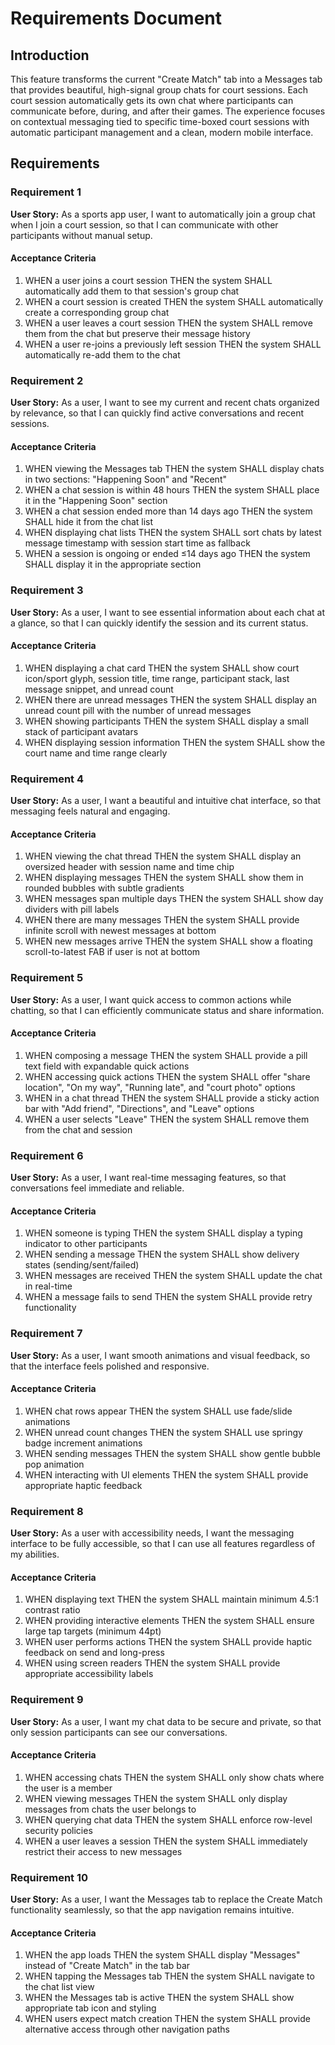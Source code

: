 # Requirements Document

## Introduction

This feature transforms the current "Create Match" tab into a Messages tab that provides beautiful, high-signal group chats for court sessions. Each court session automatically gets its own chat where participants can communicate before, during, and after their games. The experience focuses on contextual messaging tied to specific time-boxed court sessions with automatic participant management and a clean, modern mobile interface.

## Requirements

### Requirement 1

**User Story:** As a sports app user, I want to automatically join a group chat when I join a court session, so that I can communicate with other participants without manual setup.

#### Acceptance Criteria

1. WHEN a user joins a court session THEN the system SHALL automatically add them to that session's group chat
2. WHEN a court session is created THEN the system SHALL automatically create a corresponding group chat
3. WHEN a user leaves a court session THEN the system SHALL remove them from the chat but preserve their message history
4. WHEN a user re-joins a previously left session THEN the system SHALL automatically re-add them to the chat

### Requirement 2

**User Story:** As a user, I want to see my current and recent chats organized by relevance, so that I can quickly find active conversations and recent sessions.

#### Acceptance Criteria

1. WHEN viewing the Messages tab THEN the system SHALL display chats in two sections: "Happening Soon" and "Recent"
2. WHEN a chat session is within 48 hours THEN the system SHALL place it in the "Happening Soon" section
3. WHEN a chat session ended more than 14 days ago THEN the system SHALL hide it from the chat list
4. WHEN displaying chat lists THEN the system SHALL sort chats by latest message timestamp with session start time as fallback
5. WHEN a session is ongoing or ended ≤14 days ago THEN the system SHALL display it in the appropriate section

### Requirement 3

**User Story:** As a user, I want to see essential information about each chat at a glance, so that I can quickly identify the session and its current status.

#### Acceptance Criteria

1. WHEN displaying a chat card THEN the system SHALL show court icon/sport glyph, session title, time range, participant stack, last message snippet, and unread count
2. WHEN there are unread messages THEN the system SHALL display an unread count pill with the number of unread messages
3. WHEN showing participants THEN the system SHALL display a small stack of participant avatars
4. WHEN displaying session information THEN the system SHALL show the court name and time range clearly

### Requirement 4

**User Story:** As a user, I want a beautiful and intuitive chat interface, so that messaging feels natural and engaging.

#### Acceptance Criteria

1. WHEN viewing the chat thread THEN the system SHALL display an oversized header with session name and time chip
2. WHEN displaying messages THEN the system SHALL show them in rounded bubbles with subtle gradients
3. WHEN messages span multiple days THEN the system SHALL show day dividers with pill labels
4. WHEN there are many messages THEN the system SHALL provide infinite scroll with newest messages at bottom
5. WHEN new messages arrive THEN the system SHALL show a floating scroll-to-latest FAB if user is not at bottom

### Requirement 5

**User Story:** As a user, I want quick access to common actions while chatting, so that I can efficiently communicate status and share information.

#### Acceptance Criteria

1. WHEN composing a message THEN the system SHALL provide a pill text field with expandable quick actions
2. WHEN accessing quick actions THEN the system SHALL offer "share location", "On my way", "Running late", and "court photo" options
3. WHEN in a chat thread THEN the system SHALL provide a sticky action bar with "Add friend", "Directions", and "Leave" options
4. WHEN a user selects "Leave" THEN the system SHALL remove them from the chat and session

### Requirement 6

**User Story:** As a user, I want real-time messaging features, so that conversations feel immediate and reliable.

#### Acceptance Criteria

1. WHEN someone is typing THEN the system SHALL display a typing indicator to other participants
2. WHEN sending a message THEN the system SHALL show delivery states (sending/sent/failed)
3. WHEN messages are received THEN the system SHALL update the chat in real-time
4. WHEN a message fails to send THEN the system SHALL provide retry functionality

### Requirement 7

**User Story:** As a user, I want smooth animations and visual feedback, so that the interface feels polished and responsive.

#### Acceptance Criteria

1. WHEN chat rows appear THEN the system SHALL use fade/slide animations
2. WHEN unread count changes THEN the system SHALL use springy badge increment animations
3. WHEN sending messages THEN the system SHALL show gentle bubble pop animation
4. WHEN interacting with UI elements THEN the system SHALL provide appropriate haptic feedback

### Requirement 8

**User Story:** As a user with accessibility needs, I want the messaging interface to be fully accessible, so that I can use all features regardless of my abilities.

#### Acceptance Criteria

1. WHEN displaying text THEN the system SHALL maintain minimum 4.5:1 contrast ratio
2. WHEN providing interactive elements THEN the system SHALL ensure large tap targets (minimum 44pt)
3. WHEN user performs actions THEN the system SHALL provide haptic feedback on send and long-press
4. WHEN using screen readers THEN the system SHALL provide appropriate accessibility labels

### Requirement 9

**User Story:** As a user, I want my chat data to be secure and private, so that only session participants can see our conversations.

#### Acceptance Criteria

1. WHEN accessing chats THEN the system SHALL only show chats where the user is a member
2. WHEN viewing messages THEN the system SHALL only display messages from chats the user belongs to
3. WHEN querying chat data THEN the system SHALL enforce row-level security policies
4. WHEN a user leaves a session THEN the system SHALL immediately restrict their access to new messages

### Requirement 10

**User Story:** As a user, I want the Messages tab to replace the Create Match functionality seamlessly, so that the app navigation remains intuitive.

#### Acceptance Criteria

1. WHEN the app loads THEN the system SHALL display "Messages" instead of "Create Match" in the tab bar
2. WHEN tapping the Messages tab THEN the system SHALL navigate to the chat list view
3. WHEN the Messages tab is active THEN the system SHALL show appropriate tab icon and styling
4. WHEN users expect match creation THEN the system SHALL provide alternative access through other navigation paths